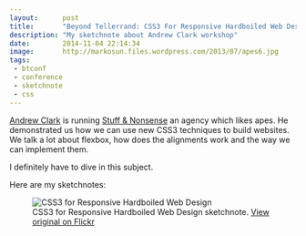 ```yaml
---
layout:      post
title:       "Beyond Tellerrand: CSS3 For Responsive Hardboiled Web Design"
description: "My sketchnote about Andrew Clark workshop"
date:        2014-11-04 22:14:34
image:       http://markosun.files.wordpress.com/2013/07/apes6.jpg
tags:
 - btconf
 - conference
 - sketchnote
 - css
---
```


[Andrew Clark](http://www.twitter.com/malarkey) is running [Stuff & Nonsense](http://stuffandnonsense.co.uk) an agency which likes apes. He demonstrated us how we can use new CSS3 techniques to build websites. We talk a lot about flexbox, how does the alignments work and the way we can implement them.

I definitely have to dive in this subject.   

Here are my sketchnotes:

<figure>
  <img src="https://farm6.staticflickr.com/5603/15710114371_239b9011e5.jpg" alt="CSS3 for Responsive Hardboiled Web Design">
  <figcaption>
  CSS3 for Responsive Hardboiled Web Design sketchnote. <a href="https://www.flickr.com/photos/alienlebarge/15710114371">View original on Flickr</a>
  </figcaption>
</figure>
